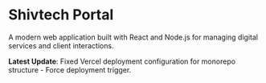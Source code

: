 # Shivtech Portal

A modern web application built with React and Node.js for managing digital services and client interactions.

**Latest Update**: Fixed Vercel deployment configuration for monorepo structure - Force deployment trigger.
